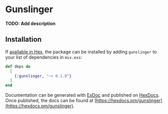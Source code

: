 # Gunslinger

**TODO: Add description**

## Installation

If [available in Hex](https://hex.pm/docs/publish), the package can be installed
by adding `gunslinger` to your list of dependencies in `mix.exs`:

```elixir
def deps do
  [
    {:gunslinger, "~> 0.1.0"}
  ]
end
```

Documentation can be generated with [ExDoc](https://github.com/elixir-lang/ex_doc)
and published on [HexDocs](https://hexdocs.pm). Once published, the docs can
be found at [https://hexdocs.pm/gunslinger](https://hexdocs.pm/gunslinger).

